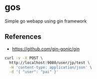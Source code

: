 # gos

Simple go webapp using gin framework

## References

* https://github.com/gin-gonic/gin

```bash
curl -v -X POST \
  http://localhost:9080/user/jp/test \
  -H 'content-type: application/json' \
  -d '{ "user": "pai" }'
```
